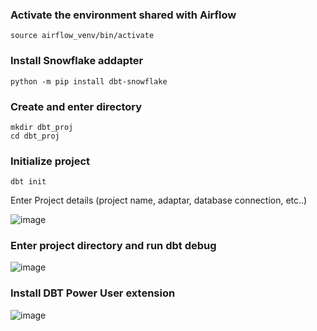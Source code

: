 ### Activate the environment shared with Airflow
```
source airflow_venv/bin/activate
```


### Install Snowflake addapter
```
python -m pip install dbt-snowflake
```

### Create and enter directory
```
mkdir dbt_proj
cd dbt_proj
```

### Initialize project
```
dbt init
```

Enter Project details (project name, adaptar, database connection, etc..)

![image](https://github.com/user-attachments/assets/689923b7-1a5a-4258-a3ce-2b0c049798cb)


### Enter project directory and run dbt debug

![image](https://github.com/user-attachments/assets/c3d4de61-26cf-4d6c-886c-9a54765f1e31)


### Install DBT Power User extension

![image](https://github.com/user-attachments/assets/ad1fef3d-b5d9-4d49-8fb6-0e8d009c82c0)
